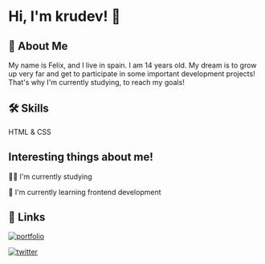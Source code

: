 
# Hi, I'm krudev! 👋


## 🚀 About Me
My name is Felix, and I live in spain. I am 14 years old. My dream is to grow up very far and get to participate in some important development projects! 
That's why I'm currently studying, to reach my goals!

## 🛠 Skills
HTML & CSS


## Interesting things about me!
👩‍💻 I'm currently studying

🧠 I'm currently learning frontend development 



## 🔗 Links
[![portfolio](https://img.shields.io/badge/portfolio_in_work-000?style=for-the-badge&logo=ko-fi&logoColor=white)](https://krudev.dev)

[![twitter](https://img.shields.io/badge/twitter-1DA1F2?style=for-the-badge&logo=twitter&logoColor=white)](https://twitter.com/)

